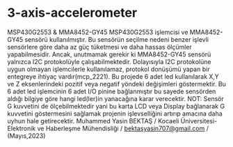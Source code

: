 # 3-axis-accelerometer
MSP430G2553 &amp; MMA8452-GY45
MSP430G2553 işlemcisi ve MMA8452-GY45 sensörü kullanılmıştır.
Bu sensörün seçilme nedeni benzer işlevli sensörlere göre daha az güç tüketmesi ve daha hassas ölçümler yapabilmesidir.
Ancak, unutmamak gerekir ki MMA8452-GY45 sensörü yalnızca I2C protokolüyle çalışabilmektedir.
Dolayısıyla I2C protokolüne uygun olmayan işlemcilerle kullanılamaz, protokol donüşümü yapan bir entegreye ihtiyaç vardır(mcp_2221).
Bu projede 6 adet led kullanılarak X,Y ve Z eksenlerindeki pozitif veya negatif yöndeki değişimleri göstermektir. 
Bu 6 adet led işlemcinin 6 adet I/O pinine bağlanmıştır bu sayede sensörden aldığı bilgiye göre hangi led(ler)in yanacağına karar verecektir.
NOT: Sensör G kuvvetini de ölçebilmektedir yani bu karta LCD veya Display bağlanarak G kuvvetini göstermesini sağlamak projenin işlevselliğini artırıp amacına daha uyhun hale getirecektir.
Muhammed Yasin BEKTAŞ / Kocaeli Üniversitesi- Elektronik ve Haberleşme Mühendisliği / bektasyasin707@gmail.com / (Mayıs,2023)

